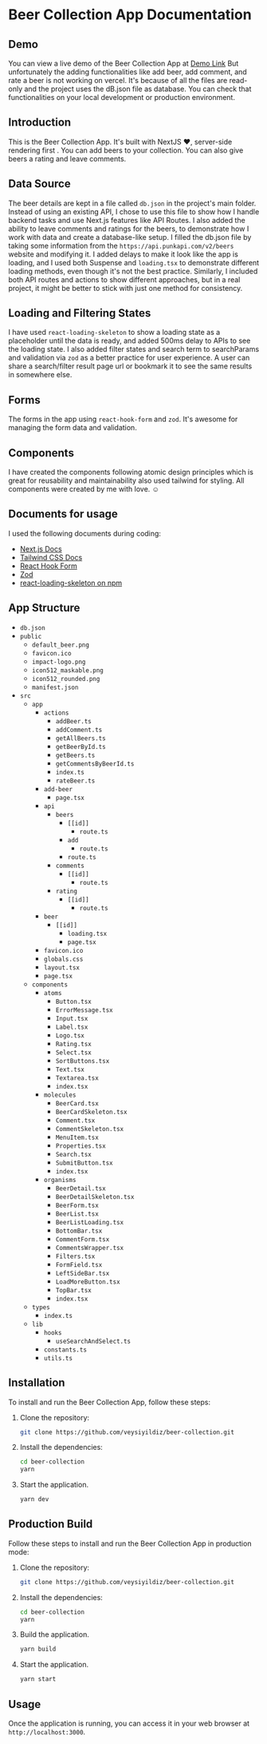 # Beer Collection App Documentation

## Demo
You can view a live demo of the Beer Collection App at [Demo Link](https://beer-collection-sigma.vercel.app/) But unfortunately the adding functionalities like add beer, add comment, and rate a beer is not working on vercel. It's because of all the files are read-only and the project uses the dB.json file as database. You can check that functionalities on your local development or production environment. 

## Introduction
This is the Beer Collection App. It's built with NextJS ❤️, server-side rendering first . You can add beers to your collection. You can also give beers a rating and leave comments.

## Data Source
The beer details are kept in a file called `db.json` in the project's main folder. Instead of using an existing API, I chose to use this file to show how I handle backend tasks and use Next.js features like API Routes. I also added the ability to leave comments and ratings for the beers, to demonstrate how I work with data and create a database-like setup. I filled the db.json file by taking some information from the `https://api.punkapi.com/v2/beers` website and modifying it. I added delays to make it look like the app is loading, and I used both Suspense and `loading.tsx` to demonstrate different loading methods, even though it's not the best practice. Similarly, I included both API routes and actions to show different approaches, but in a real project, it might be better to stick with just one method for consistency.

## Loading and Filtering States
I have used `react-loading-skeleton` to show a loading state as a placeholder until the data is ready, and added 500ms delay to APIs to see the loading state. I also added filter states and search term to searchParams and validation via `zod` as a better practice for user experience. A user can share a search/filter result page url or bookmark it to see the same results in somewhere else.

## Forms
The forms in the app using `react-hook-form` and `zod`. It's awesome for managing the form data and validation.

## Components
I have created the components following atomic design principles which is great for reusability and maintainability also used tailwind for styling. All components were created by me with love. ☺️

## Documents for usage
I used the following documents during coding:

- [Next.js Docs](https://nextjs.org/docs)
- [Tailwind CSS Docs](https://tailwindcss.com/docs/)
- [React Hook Form](https://react-hook-form.com/get-started)
- [Zod](https://zod.dev/)
- [react-loading-skeleton on npm](https://www.npmjs.com/package/react-loading-skeleton)

## App Structure
- `db.json`
- `public`
    - `default_beer.png`
    - `favicon.ico`
    - `impact-logo.png`
    - `icon512_maskable.png`
    - `icon512_rounded.png`
    - `manifest.json`
- `src`
    - `app`
        - `actions`
            - `addBeer.ts`
            - `addComment.ts`
            - `getAllBeers.ts`
            - `getBeerById.ts`
            - `getBeers.ts`
            - `getCommentsByBeerId.ts`
            - `index.ts`
            - `rateBeer.ts`
        - `add-beer`
            - `page.tsx`
        - `api`
            - `beers`
                - `[[id]]`
                    - `route.ts`
                - `add`
                    - `route.ts`
                - `route.ts`
            - `comments`
                - `[[id]]`
                    - `route.ts`
            - `rating`
                - `[[id]]`
                    - `route.ts`
        - `beer`
            - `[[id]]`
                - `loading.tsx`
                - `page.tsx`
        - `favicon.ico`
        - `globals.css`
        - `layout.tsx`
        - `page.tsx`
    - `components`
        - `atoms`
            - `Button.tsx`
            - `ErrorMessage.tsx`
            - `Input.tsx`
            - `Label.tsx`
            - `Logo.tsx`
            - `Rating.tsx`
            - `Select.tsx`
            - `SortButtons.tsx`
            - `Text.tsx`
            - `Textarea.tsx`
            - `index.tsx`
        - `molecules`
            - `BeerCard.tsx`
            - `BeerCardSkeleton.tsx`
            - `Comment.tsx`
            - `CommentSkeleton.tsx`
            - `MenuItem.tsx`
            - `Properties.tsx`
            - `Search.tsx`
            - `SubmitButton.tsx`
            - `index.tsx`
        - `organisms`
            - `BeerDetail.tsx`
            - `BeerDetailSkeleton.tsx`
            - `BeerForm.tsx`
            - `BeerList.tsx`
            - `BeerListLoading.tsx`
            - `BottomBar.tsx`
            - `CommentForm.tsx`
            - `CommentsWrapper.tsx`
            - `Filters.tsx`
            - `FormField.tsx`
            - `LeftSideBar.tsx`
            - `LoadMoreButton.tsx`
            - `TopBar.tsx`
            - `index.tsx`
    - `types`
        - `index.ts`
    - `lib`
        - `hooks`
            - `useSearchAndSelect.ts`
        - `constants.ts`
        - `utils.ts`

## Installation
To install and run the Beer Collection App, follow these steps:

1. Clone the repository:
    ```bash
    git clone https://github.com/veysiyildiz/beer-collection.git
    ```

2. Install the dependencies:
    ```bash
    cd beer-collection
    yarn
    ```

3. Start the application.
    ```bash
    yarn dev
    ```

## Production Build
Follow these steps to install and run the Beer Collection App in production mode:

1. Clone the repository:
    ```bash
    git clone https://github.com/veysiyildiz/beer-collection.git
    ```

2. Install the dependencies:
    ```bash
    cd beer-collection
    yarn
    ```

3. Build the application.
    ```bash
    yarn build
    ```

4. Start the application.
    ```bash
    yarn start
    ```

## Usage
Once the application is running, you can access it in your web browser at `http://localhost:3000`.
